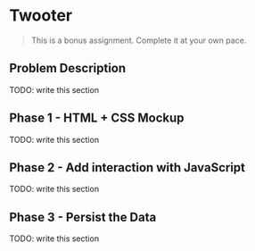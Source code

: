 # Twooter

> This is a bonus assignment. Complete it at your own pace.

## Problem Description

TODO: write this section

## Phase 1 - HTML + CSS Mockup

TODO: write this section

## Phase 2 - Add interaction with JavaScript

TODO: write this section

## Phase 3 - Persist the Data

TODO: write this section
